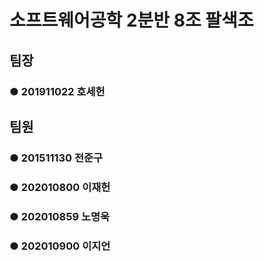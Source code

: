 # 소프트웨어공학 2분반 8조 팔색조
## 팀장 
### ● 201911022 호세헌
## 팀원
### ● 201511130 전준구
### ● 202010800 이재헌
### ● 202010859 노명욱
### ● 202010900 이지언
